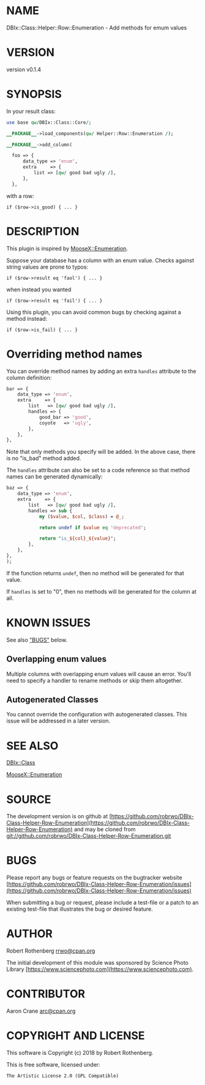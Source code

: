 # NAME

DBIx::Class::Helper::Row::Enumeration - Add methods for emum values

# VERSION

version v0.1.4

# SYNOPSIS

In your result class:

```perl
use base qw/DBIx::Class::Core/;

__PACKAGE__->load_components(qw/ Helper::Row::Enumeration /);

__PACKAGE__->add_column(

  foo => {
      data_type => 'enum',
      extra     => {
          list => [qw/ good bad ugly /],
      },
  },
```

with a row:

```
if ($row->is_good) { ... }
```

# DESCRIPTION

This plugin is inspired by [MooseX::Enumeration](https://metacpan.org/pod/MooseX::Enumeration).

Suppose your database has a column with an enum value. Checks against
string values are prone to typos:

```
if ($row->result eq 'faol') { ... }
```

when instead you wanted

```
if ($row->result eq 'fail') { ... }
```

Using this plugin, you can avoid common bugs by checking against a
method instead:

```
if ($row->is_fail) { ... }
```

# Overriding method names

You can override method names by adding an extra `handles` attribute
to the column definition:

```perl
bar => {
    data_type => 'enum',
    extra     => {
        list   => [qw/ good bad ugly /],
        handles => {
            good_bar => 'good',
            coyote   => 'ugly',
        },
    },
},
```

Note that only methods you specify will be added. In the above case,
there is no "is\_bad" method added.

The `handles` attribute can also be set to a code reference so that
method names can be generated dynamically:

```perl
baz => {
    data_type => 'enum',
    extra     => {
        list   => [qw/ good bad ugly /],
        handles => sub {
            my ($value, $col, $class) = @_;

            return undef if $value eq 'deprecated';

            return "is_${col}_${value}";
        },
    },
},
);
```

If the function returns `undef`, then no method will be generated for
that value.

If `handles` is set to "0", then no methods will be generated for the
column at all.

# KNOWN ISSUES

See also ["BUGS"](#bugs) below.

## Overlapping enum values

Multiple columns with overlapping enum values will cause an error.
You'll need to specify a handler to rename methods or skip them
altogether.

## Autogenerated Classes

You cannot override the configuration with autogenerated classes.
This issue will be addressed in a later version.

# SEE ALSO

[DBIx::Class](https://metacpan.org/pod/DBIx::Class)

[MooseX::Enumeration](https://metacpan.org/pod/MooseX::Enumeration)

# SOURCE

The development version is on github at [https://github.com/robrwo/DBIx-Class-Helper-Row-Enumeration](https://github.com/robrwo/DBIx-Class-Helper-Row-Enumeration)
and may be cloned from [git://github.com/robrwo/DBIx-Class-Helper-Row-Enumeration.git](git://github.com/robrwo/DBIx-Class-Helper-Row-Enumeration.git)

# BUGS

Please report any bugs or feature requests on the bugtracker website
[https://github.com/robrwo/DBIx-Class-Helper-Row-Enumeration/issues](https://github.com/robrwo/DBIx-Class-Helper-Row-Enumeration/issues)

When submitting a bug or request, please include a test-file or a
patch to an existing test-file that illustrates the bug or desired
feature.

# AUTHOR

Robert Rothenberg <rrwo@cpan.org>

The initial development of this module was sponsored by Science Photo
Library [https://www.sciencephoto.com](https://www.sciencephoto.com).

# CONTRIBUTOR

Aaron Crane <arc@cpan.org>

# COPYRIGHT AND LICENSE

This software is Copyright (c) 2018 by Robert Rothenberg.

This is free software, licensed under:

```
The Artistic License 2.0 (GPL Compatible)
```
